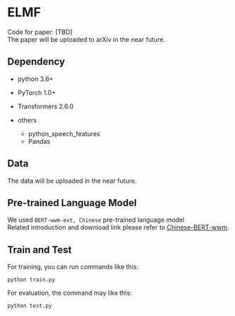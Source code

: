 # ELMF
Code for paper: [TBD]  
The paper will be uploaded to arXiv in the near future.  

## Dependency
- python 3.6+
- PyTorch 1.0+
- Transformers 2.6.0

- others
    - python_speech_features
    - Pandas

## Data
The data will be uploaded in the near future.

## Pre-trained Language Model
We used  ```BERT-wwm-ext, Chinese``` pre-trained language model  
Related introduction and download link please refer to <u>[Chinese-BERT-wwm](https://github.com/ymcui/Chinese-BERT-wwm#%E4%B8%AD%E6%96%87%E6%A8%A1%E5%9E%8B%E4%B8%8B%E8%BD%BD)</u>.

## Train and Test
For training, you can run commands like this:  
```shell
python train.py
```

For evaluation, the command may like this:
```shell
python test.py
```